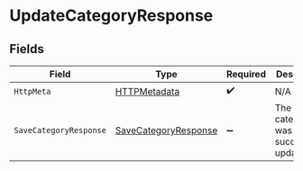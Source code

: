 # UpdateCategoryResponse


## Fields

| Field                                                                   | Type                                                                    | Required                                                                | Description                                                             |
| ----------------------------------------------------------------------- | ----------------------------------------------------------------------- | ----------------------------------------------------------------------- | ----------------------------------------------------------------------- |
| `HttpMeta`                                                              | [HTTPMetadata](../../Models/Components/HTTPMetadata.md)                 | :heavy_check_mark:                                                      | N/A                                                                     |
| `SaveCategoryResponse`                                                  | [SaveCategoryResponse](../../Models/Components/SaveCategoryResponse.md) | :heavy_minus_sign:                                                      | The category was successfully updated                                   |
